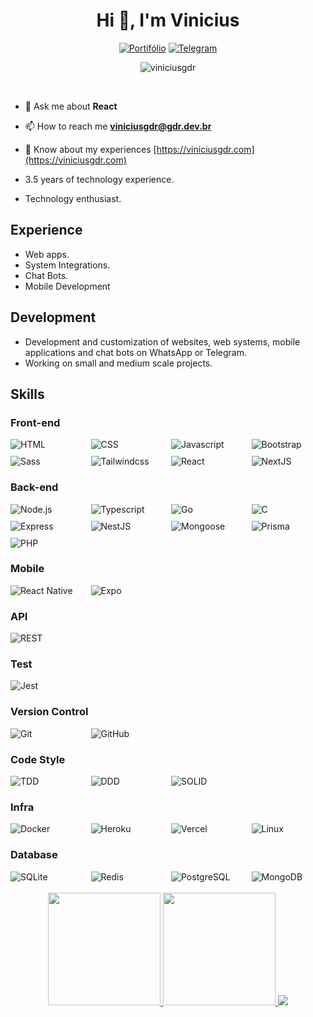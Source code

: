 <h1 align="center">Hi 👋, I'm Vinicius</h1>

<div align="center"><a href="https://gdr.dev.br"><img src="https://img.shields.io/badge/Portfolio-4299f0?style=for-the-badge&logo=files&logoColor=white" alt="Portifólio"></a>
<a href="https://t.me/viniciusgdr1"><img src="https://img.shields.io/badge/Telegram-2CA5E0?style=for-the-badge&logo=telegram&logoColor=white" alt="Telegram"></a>
<p align="center" ><img alt="viniciusgdr" src="https://raw.githubusercontent.com/MicaelliMedeiros/micaellimedeiros/master/image/computer-illustration.png"></p>

</div>
<br /> 

- 💬 Ask me about **React**

- 📫 How to reach me **viniciusgdr@gdr.dev.br**

- 📄 Know about my experiences [https://viniciusgdr.com](https://viniciusgdr.com)

- 3.5 years of technology experience.
- Technology enthusiast.

## Experience
- Web apps.
- System Integrations.
- Chat Bots.
- Mobile Development

## Development
- Development and customization of websites, web systems, mobile applications and chat bots on WhatsApp or Telegram.
- Working on small and medium scale projects.

## Skills
### Front-end
<div style="display: grid; grid-template-columns: repeat(4, 1fr); gap: 10px;">
  <img src="https://img.shields.io/badge/HTML-E34F26?logo=html5&logoColor=white" alt="HTML"/>
  <img src="https://img.shields.io/badge/CSS3-1572B6?logo=css3&logoColor=white" alt="CSS"/>
  <img src="https://img.shields.io/badge/Javascript-F7DF1E?logo=javascript&logoColor=white" alt="Javascript"/>
  <img src="https://img.shields.io/badge/Bootstrap-7952B3?logo=bootstrap&logoColor=white" alt="Bootstrap"/>
  <img src="https://img.shields.io/badge/Sass-CC6699?logo=sass&logoColor=white" alt="Sass"/>
  <img src="https://img.shields.io/badge/TailwindCSS-06B6D4?logo=tailwindcss&logoColor=white" alt="Tailwindcss"/>
  <img src="https://img.shields.io/badge/React-61DAFB?logo=react&logoColor=white" alt="React"/>
  <img src="https://img.shields.io/badge/NextJS-000000?logo=nextdotjs&logoColor=white" alt="NextJS"/>
</div>

### Back-end
<div style="display: grid; grid-template-columns: repeat(4, 1fr); gap: 10px;">
  <img src="https://img.shields.io/badge/Node.js-339933?logo=nodedotjs&logoColor=white" alt="Node.js"/>
  <img src="https://img.shields.io/badge/Typescript-3178C6?logo=typescript&logoColor=white" alt="Typescript"/>
  <img src="https://img.shields.io/badge/Go-3178C6?logo=Go&logoColor=white" alt="Go"/>
  <img src="https://img.shields.io/badge/C/C++-3178C6?logo=C&logoColor=white" alt="C"/>
  <img src="https://img.shields.io/badge/Express-000000?logo=express&logoColor=white" alt="Express"/>
  <img src="https://img.shields.io/badge/NestJS-E0234E?logo=nestjs&logoColor=white" alt="NestJS"/>
  <img src="https://img.shields.io/badge/Mongoose-880000?logo=mongoose&logoColor=white" alt="Mongoose"/>
  <img src="https://img.shields.io/badge/Prisma-2D3748?logo=prisma&logoColor=white" alt="Prisma"/>
  <img src="https://img.shields.io/badge/Php-2D3748?logo=php&logoColor=white" alt="PHP"/>
</div>

### Mobile
<div style="display: grid; grid-template-columns: repeat(4, 1fr); gap: 10px;">
  <img src="https://img.shields.io/badge/React Native-61DAFB?logo=react&logoColor=white" alt="React Native"/>
  <img src="https://img.shields.io/badge/Expo-000020?logo=expo&logoColor=white" alt="Expo"/>
</div>

### API
<div style="display: grid; grid-template-columns: repeat(4, 1fr); gap: 10px;">
  <img src="https://img.shields.io/badge/REST-E6484F?logoColor=white" alt="REST"/>
</div>

### Test
<div style="display: grid; grid-template-columns: repeat(4, 1fr); gap: 10px;">
  <img src="https://img.shields.io/badge/Jest-C21325?logo=jest&logoColor=white" alt="Jest"/>
</div>

### Version Control
<div style="display: grid; grid-template-columns: repeat(4, 1fr); gap: 10px;">
  <img src="https://img.shields.io/badge/Git-F05032?logo=git&logoColor=white" alt="Git"/>
  <img src="https://img.shields.io/badge/GitHub-181717?logo=github&logoColor=white" alt="GitHub"/>
</div>

### Code Style
<div style="display: grid; grid-template-columns: repeat(4, 1fr); gap: 10px;">
  <img src="https://img.shields.io/badge/TDD-2088FF?logoColor=white" alt="TDD"/>
  <img src="https://img.shields.io/badge/DDD-FC6D26?logoColor=white" alt="DDD"/>
  <img src="https://img.shields.io/badge/SOLID-FF9A00?logoColor=white" alt="SOLID"/>
</div>

### Infra
<div style="display: grid; grid-template-columns: repeat(4, 1fr); gap: 10px;">
  <img src="https://img.shields.io/badge/Docker-2496ED?logo=docker&logoColor=white" alt="Docker"/>
  <img src="https://img.shields.io/badge/Heroku-430098?logo=heroku&logoColor=white" alt="Heroku"/>
  <img src="https://img.shields.io/badge/Vercel-000000?logo=vercel&logoColor=white" alt="Vercel"/>
  <img src="https://img.shields.io/badge/Linux-FCC624?logo=linux&logoColor=white" alt="Linux"/>
</div>

### Database
<div style="display: grid; grid-template-columns: repeat(4, 1fr); gap: 10px;">
  <img src="https://img.shields.io/badge/SQLite-003B57?logo=sqlite&logoColor=white" alt="SQLite"/>
  <img src="https://img.shields.io/badge/Redis-DC382D?logo=redis&logoColor=white" alt="Redis"/>
  <img src="https://img.shields.io/badge/PostgreSQL-AC282E?logo=postgresql&logoColor=white" alt="PostgreSQL"/>
  <img src="https://img.shields.io/badge/MongoDB-47A248?logo=mongodb&logoColor=white" alt="MongoDB"/>
</div>
<br />
<div align="center">
  <a href="https://github.com/viniciusgdr">
  <img height="180em" src="https://github-readme-stats.vercel.app/api?username=viniciusgdr&show_icons=true&theme=dracula&include_all_commits=true&count_private=true"/>
  <img height="180em" src="https://github-readme-stats.vercel.app/api/top-langs/?username=viniciusgdr&layout=compact&langs_count=7&theme=dracula"/>
  <img src="https://github-readme-stats.vercel.app/api/wakatime?username=viniciusgdr&theme=dracula&layout=compact" style="max-width: 100%;"/>
</div>
